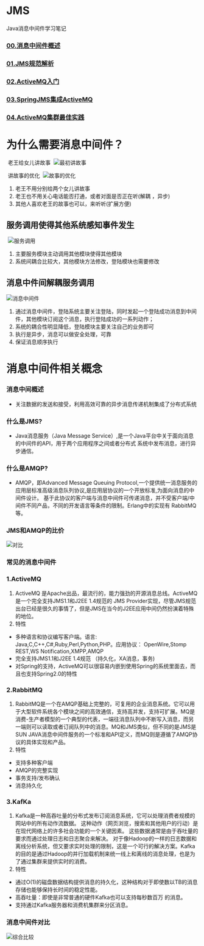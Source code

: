 # JMS
Java消息中间件学习笔记

### [00.消息中间件概述](https://github.com/Letitmiss/JMS/blob/master/README.md)
### [01.JMS规范解析](https://github.com/Letitmiss/JMS/blob/master/JMS%E8%A7%84%E8%8C%83.md)
### [02.ActiveMQ入门](https://github.com/Letitmiss/JMS/blob/master/activemq.md)
### [03.SpringJMS集成ActiveMQ](https://github.com/Letitmiss/JMS/blob/master/springjms.md)
### [04.ActiveMQ集群最佳实践](https://github.com/Letitmiss/JMS/blob/master/ActiveMQCluster.md)


# 为什么需要消息中间件？
  老王给女儿讲故事
  ![最初讲故事](https://github.com/Letitmiss/JMS/blob/master/img/001.jpg)
  
  讲故事的优化
  ![故事的优化](https://github.com/Letitmiss/JMS/blob/master/img/002.jpg)
1. 老王不用分别给两个女儿讲故事
2. 老王也不用关心电话能否打通，或者对面是否正在听(解耦 ，异步)
3. 其他人喜欢老王的故事也可以，来听听(扩展方便)

## 服务调用使得其他系统感知事件发生
  ![服务调用](https://github.com/Letitmiss/JMS/blob/master/img/003.jpg)
 1. 主要服务模块主动调用其他模块使得其他模块
 2. 系统间耦合比较大，其他模块方法修改，登陆模块也需要修改
 
## 消息中件间解耦服务调用
![消息中间件](https://github.com/Letitmiss/JMS/blob/master/img/004.jpg)

1. 通过消息中间件，登陆系统主要关注登陆，同时发起一个登陆成功消息到中间件，其他模块订阅这个消息，执行登陆成功的一系列动作；
2. 系统的耦合性明显降低，登陆模块主要关注自己的业务即可
3. 执行是异步，消息可以做安全处理，可靠
4. 保证消息顺序执行

# 消息中间件相关概念 

### 消息中间概述
 
*  关注数据的发送和接受，利用高效可靠的异步消息传递机制集成了分布式系统

### 什么是JMS?
*  Java消息服务（Java Message Service）,是一个Java平台中关于面向消息的中间件的API，用于两个应用程序之间或者分布式
    系统中发布消息，进行异步通信。
    
### 什么是AMQP?
*  AMQP，即Advanced Message Queuing Protocol,一个提供统一消息服务的应用层标准高级消息队列协议,是应用层协议的一个开放标准,为面向消息的中间件设计。    基于此协议的客户端与消息中间件可传递消息，并不受客户端/中间件不同产品，不同的开发语言等条件的限制。Erlang中的实现有 RabbitMQ等。

### JMS和AMQP的比价
  ![对比](https://github.com/Letitmiss/JMS/blob/master/img/005.jpg)


### 常见的消息中间件

### 1.ActiveMQ
1.  ActiveMQ 是Apache出品，最流行的，能力强劲的开源消息总线。ActiveMQ 是一个完全支持JMS1.1和J2EE 1.4规范的 JMS Provider实现，尽管JMS规范出台已经是很久的事情了，但是JMS在当今的J2EE应用中间仍然扮演着特殊的地位。
2.  特性
*  多种语言和协议编写客户端。语言: Java,C,C++,C#,Ruby,Perl,Python,PHP。应用协议： OpenWire,Stomp REST,WS Notification,XMPP,AMQP
*  完全支持JMS1.1和J2EE 1.4规范 （持久化，XA消息，事务)
*  对Spring的支持，ActiveMQ可以很容易内嵌到使用Spring的系统里面去，而且也支持Spring2.0的特性
### 2.RabbitMQ
1. RabbitMQ是一个在AMQP基础上完整的，可复用的企业消息系统。它可以用于大型软件系统各个模块之间的高效通信，支持高并发，支持可扩展。MQ是消费-生产者模型的一个典型的代表，一端往消息队列中不断写入消息，而另一端则可以读取或者订阅队列中的消息。MQ和JMS类似，但不同的是JMS是SUN JAVA消息中间件服务的一个标准和API定义，而MQ则是遵循了AMQP协议的具体实现和产品。
2. 特性 
*  支持多种客户端
* AMQP的完整实现
* 事务支持/发布确认
* 消息持久化 
### 3.KafKa
1. Kafka是一种高吞吐量的分布式发布订阅消息系统，它可以处理消费者规模的网站中的所有动作流数据。 这种动作（网页浏览，搜索和其他用户的行动）是在现代网络上的许多社会功能的一个关键因素。 这些数据通常是由于吞吐量的要求而通过处理日志和日志聚合来解决。 对于像Hadoop的一样的日志数据和离线分析系统，但又要求实时处理的限制，这是一个可行的解决方案。Kafka的目的是通过Hadoop的并行加载机制来统一线上和离线的消息处理，也是为了通过集群来提供实时的消费。
2. 特性
* 通过O(1)的磁盘数据结构提供消息的持久化，这种结构对于即使数以TB的消息存储也能够保持长时间的稳定性能。
* 高吞吐量：即使是非常普通的硬件Kafka也可以支持每秒数百万 的消息。
* 支持通过Kafka服务器和消费机集群来分区消息。

### 消息中间件对比
 ![综合比较](https://github.com/Letitmiss/JMS/blob/master/img/009.jpg)









    





